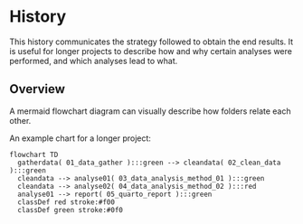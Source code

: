 # History

This history communicates the strategy followed to obtain the end results.
It is useful for longer projects to describe how and why certain analyses
were performed, and which analyses lead to what.

## Overview

A mermaid flowchart diagram can visually describe how folders relate each other.

An example chart for a longer project:
```mermaid
flowchart TD
  gatherdata( 01_data_gather ):::green --> cleandata( 02_clean_data ):::green
  cleandata --> analyse01( 03_data_analysis_method_01 ):::green
  cleandata --> analyse02( 04_data_analysis_method_02 ):::red
  analyse01 --> report( 05_quarto_report ):::green
  classDef red stroke:#f00
  classDef green stroke:#0f0
```
